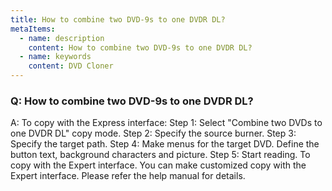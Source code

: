 ```yaml
---
title: How to combine two DVD-9s to one DVDR DL?
metaItems:
  - name: description
    content: How to combine two DVD-9s to one DVDR DL?
  - name: keywords
    content: DVD Cloner
---
```


### Q: How to combine two DVD-9s to one DVDR DL?

A:
To copy with the Express interface:
Step 1: Select "Combine two DVDs to one DVDR DL" copy mode.
Step 2: Specify the source burner.
Step 3: Specify the target path.
Step 4: Make menus for the target DVD. Define the button text, background characters and picture.
Step 5: Start reading.
To copy with the Expert interface.
You can make customized copy with the Expert interface. Please refer the help manual for details.